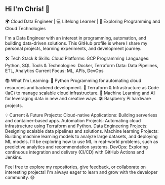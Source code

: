 ## Hi I'm Chris! 👋

🌍 Cloud Data Engineer | 💻 Lifelong Learner | 🚀 Exploring Programming and Cloud Technologies

I'm a Data Engineer with an interest in programming, automation, and building data-driven solutions. This GitHub profile is where I share my personal projects, learning experiments, and development journey. 

🛠 Tech Stack & Skills:
Cloud Platforms: GCP
Programming Languages: Python, SQL
Tools & Technologies: Docker, Terraform
Data: Data Pipelines, ETL, Analytics
Current Focus: ML, APIs, DevOps

📚 What I'm Learning:
🌱 Python Programming for automating cloud resources and backend development.
🚀 Terraform & Infrastructure as Code (IaC) to manage scalable cloud infrastructure.
🤖 Machine Learning and AI for leveraging data in new and creative ways.
🛠 Raspberry Pi hardware projects.

💡 Current & Future Projects:
Cloud-native Applications: Building serverless and container-based apps.
Automation Projects: Automating cloud infrastructure using Terraform and Python.
Data Engineering Projects: Designing scalable data pipelines and solutions.
Machine learning Projects: Building machine learning models to analyze large datasets, and deploying ML models. I'll be exploring how to use ML in real-world problems, such as predictive analytics and recommendation systems.
DevOps: Exploring continuous integration and delivery (CI/CD) with GitHub Actions and Jenkins.

Feel free to explore my repositories, give feedback, or collaborate on interesting projects! I'm always eager to learn and grow with the developer community. 😄
